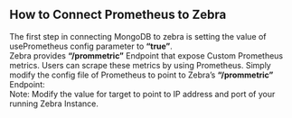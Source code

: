 ## How to Connect Prometheus to Zebra
  The first step in connecting MongoDB to zebra is setting the value of usePrometheus config parameter to **“true”**.  
  Zebra provides **“/prommetric”** Endpoint that expose Custom Prometheus metrics. Users can scrape these metrics by using Prometheus. Simply modify the config file of Prometheus to point to Zebra’s **“/prommetric”** Endpoint:  
  Note: Modify the value for target to point to IP address and port of your running Zebra Instance.